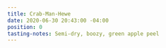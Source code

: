 ```yaml
---
title: Crab-Man-Hewe
date: 2020-06-30 20:43:00 -04:00
position: 0
tasting-notes: Semi-dry, boozy, green apple peel
---
```


